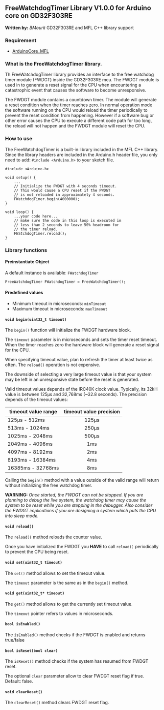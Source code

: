 ## FreeWatchdogTimer Library V1.0.0 for Arduino core on GD32F303RE

**Written by:** _BMourit_
GD32F303RE and MFL C++ library support

### Requirement
* [ArduinoCore_MFL](https://github.com/bnmguy/ArduinoCore_GD32_MFL) 

### What is the FreeWatchdogTimer library.

Th FreeWatchdogTimer library provides an interface to the free watchdog timer module (FWDGT) inside the GD32F303RE mcu.
The FWDGT module is used in to generate a reset signal for the CPU when encountering 
a catastrophic event that causes the software to become unresponsive.

The FWDGT module contains a countdown timer. The module will generate a reset condition when the timer reaches zero. In normal operation mode the software running on the CPU would reload the timer periodically to prevent the reset condition from happening. However if a software bug or other error causes the CPU to execute a different code path for too long, the reload will not happen and the FWDGT module will reset the CPU.

### How to use
The FreeWatchdogTimer is a built-in library included in the MFL C++ library. Since the library headers are included in the Arduino.h header file, you only need to add: `#include <Arduino.h>` to your sketch file.

```Arduino
#include <Arduino.h>

void setup() {
    ...
    // Initialize the FWDGT with 4 seconds timeout.
    // This would cause a CPU reset if the FWDGT
    // is not reloaded in approximately 4 seconds.
    FWatchdogTimer.begin(4000000);
}

void loop() {
    ...your code here...
    // make sure the code in this loop is executed in
    // less than 2 seconds to leave 50% headroom for
    // the timer reload.
    FWatchdogTimer.reload();
}

```

### Library functions

#### Preinstantiate Object

A default instance is available: `FWatchdogTimer`

```Arduino
FreeWatchdogTimer FWatchdogTimer = FreeWatchdogTimer();
```

#### Predefined values

 * Minimum timeout in microseconds: `minTimeout`
 * Maximum timeout in microseconds: `maxTimeout`

#### `void begin(uint32_t timeout)`

The `begin()` function will initialize the FWDGT hardware block.

The `timeout` parameter is in microseconds and sets the timer reset timeout.
When the timer reaches zero the hardware block will generate a reset signal
for the CPU.

When specifying timeout value, plan to refresh the timer at least twice
as often. The `reload()` operation is not expensive.

The downside of selecting a very large timeout value is that your system
may be left in an unresponsive state before the reset is generated.

Valid timeout values depends of the IRC40K clock value. Typically, its 32kH value is
between 125µs and 32,768ms (~32.8 seconds). The precision depends of the timeout values:

 | timeout value range | timeout value precision |
 | ------------------- |:-----------------------:|
 | 125µs - 512ms       | 125µs
 | 513ms - 1024ms      | 250µs
 | 1025ms - 2048ms     | 500µs
 | 2049ms - 4096ms     | 1ms
 | 4097ms - 8192ms     | 2ms
 | 8193ms - 16384ms    | 4ms
 | 16385ms - 32768ms   | 8ms

Calling the `begin()` method with a value outside of the valid range
will return without initializing the free watchdog timer.

**WARNING:**
*Once started, the FWDGT can not be stopped. If you are
planning to debug the live system, the watchdog timer may cause the
system to be reset while you are stepping in the debugger. Also consider
the FWDGT implications if you are designing a system which puts the CPU
into sleep mode.*

#### `void reload()`

The `reload()` method reloads the counter value.

Once you have initialized the FWDGT you **HAVE** to call `reload()`
periodically to prevent the CPU being reset.

#### `void set(uint32_t timeout)`

The `set()` method allows to set the timeout value.

The `timeout` parameter is the same as in the `begin()` method.

#### `void get(uint32_t* timeout)`

The `get()` method allows to get the currently set timeout value.

The `timeout` pointer refers to values in microseconds.

#### `bool isEnabled()`

The `isEnabled()` method checks if the FWDGT is enabled and returns true/false

#### `bool isReset(bool clear)`

The `isReset()` method checks if the system has resumed from FWDGT reset.

The optional `clear` parameter allow to clear FWDGT reset flag if true. Default: false.

#### `void clearReset()`

The `clearReset()` method clears FWDGT reset flag.

